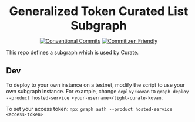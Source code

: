 <p align="center">
  <b style="font-size: 32px;">Generalized Token Curated List Subgraph</b>
</p>

<p align="center">
  <a href="https://conventionalcommits.org"><img src="https://img.shields.io/badge/Conventional%20Commits-1.0.0-yellow.svg" alt="Conventional Commits"></a>
  <a href="http://commitizen.github.io/cz-cli/"><img src="https://img.shields.io/badge/commitizen-friendly-brightgreen.svg" alt="Commitizen Friendly"></a>
</p>

This repo defines a subgraph which is used by Curate.

## Dev

To deploy to your own instance on a testnet, modify the script to use your own subgraph instance. For example, change `deploy:kovan` to `graph deploy --product hosted-service <your-username>/light-curate-kovan`.

To set your access token:
`npx graph auth --product hosted-service <access-token>`
